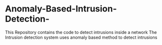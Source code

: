# Anomaly-Based-Intrusion-Detection-
This Repository contains the code to detect intrusions inside a network
The Intrusion detection system uses anomaly based method to detect intrusions
